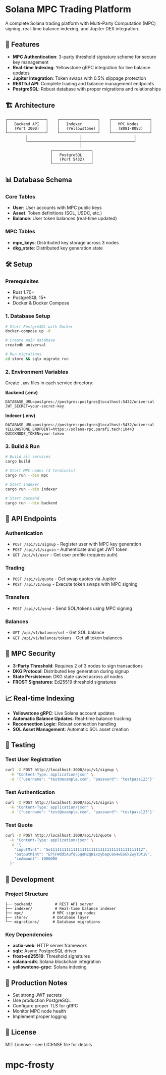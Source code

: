 # Solana MPC Trading Platform

A complete Solana trading platform with Multi-Party Computation (MPC) signing, real-time balance indexing, and Jupiter DEX integration.

## 🚀 Features

- **MPC Authentication**: 3-party threshold signature scheme for secure key management
- **Real-time Indexing**: Yellowstone gRPC integration for live balance updates
- **Jupiter Integration**: Token swaps with 0.5% slippage protection
- **RESTful API**: Complete trading and balance management endpoints
- **PostgreSQL**: Robust database with proper migrations and relationships

## 🏗️ Architecture

```
┌─────────────────┐    ┌─────────────────┐    ┌─────────────────┐
│   Backend API   │    │   Indexer       │    │   MPC Nodes     │
│   (Port 3000)   │    │   (Yellowstone) │    │   (8081-8083)   │
└─────────────────┘    └─────────────────┘    └─────────────────┘
         │                       │                       │
         └───────────────────────┼───────────────────────┘
                                 │
                    ┌─────────────────┐
                    │   PostgreSQL    │
                    │   (Port 5432)   │
                    └─────────────────┘
```

## 📊 Database Schema

### Core Tables
- **User**: User accounts with MPC public keys
- **Asset**: Token definitions (SOL, USDC, etc.)
- **Balance**: User token balances (real-time updated)

### MPC Tables
- **mpc_keys**: Distributed key storage across 3 nodes
- **dkg_state**: Distributed key generation state

## 🛠️ Setup

### Prerequisites
- Rust 1.70+
- PostgreSQL 15+
- Docker & Docker Compose

### 1. Database Setup
```bash
# Start PostgreSQL with Docker
docker-compose up -d

# Create main database
createdb universal

# Run migrations
cd store && sqlx migrate run
```

### 2. Environment Variables
Create `.env` files in each service directory:

**Backend (.env)**
```env
DATABASE_URL=postgres://postgres:postgres@localhost:5432/universal
JWT_SECRET=your-secret-key
```

**Indexer (.env)**
```env
DATABASE_URL=postgres://postgres:postgres@localhost:5432/universal
YELLOWSTONE_ENDPOINT=https://solana-rpc.parafi.tech:10443
QUICKNODE_TOKEN=your-token
```

### 3. Build & Run
```bash
# Build all services
cargo build

# Start MPC nodes (3 terminals)
cargo run --bin mpc

# Start indexer
cargo run --bin indexer

# Start backend
cargo run --bin backend
```

## 📡 API Endpoints

### Authentication
- `POST /api/v1/signup` - Register user with MPC key generation
- `POST /api/v1/signin` - Authenticate and get JWT token
- `GET /api/v1/user` - Get user profile (requires auth)

### Trading
- `POST /api/v1/quote` - Get swap quotes via Jupiter
- `POST /api/v1/swap` - Execute token swaps with MPC signing

### Transfers
- `POST /api/v1/send` - Send SOL/tokens using MPC signing

### Balances
- `GET /api/v1/balance/sol` - Get SOL balance
- `GET /api/v1/balance/tokens` - Get all token balances

## 🔐 MPC Security

- **3-Party Threshold**: Requires 2 of 3 nodes to sign transactions
- **DKG Protocol**: Distributed key generation during signup
- **State Persistence**: DKG state saved across all nodes
- **FROST Signatures**: Ed25519 threshold signatures

## 📈 Real-time Indexing

- **Yellowstone gRPC**: Live Solana account updates
- **Automatic Balance Updates**: Real-time balance tracking
- **Reconnection Logic**: Robust connection handling
- **SOL Asset Management**: Automatic SOL asset creation

## 🧪 Testing

### Test User Registration
```bash
curl -X POST http://localhost:3000/api/v1/signup \
  -H "Content-Type: application/json" \
  -d '{"username": "test@example.com", "password": "testpass123"}'
```

### Test Authentication
```bash
curl -X POST http://localhost:3000/api/v1/signin \
  -H "Content-Type: application/json" \
  -d '{"username": "test@example.com", "password": "testpass123"}'
```

### Test Quote
```bash
curl -X POST http://localhost:3000/api/v1/quote \
  -H "Content-Type: application/json" \
  -d '{
    "inputMint": "So11111111111111111111111111111111111111112",
    "outputMint": "EPjFWdd5AufqSSqeM2qN1xzybapC8G4wEGGkZwyTDt1v",
    "inAmount": 1000000
  }'
```

## 🔧 Development

### Project Structure
```
├── backend/          # REST API server
├── indexer/          # Real-time balance indexer
├── mpc/             # MPC signing nodes
├── store/           # Database layer
└── migrations/      # Database migrations
```

### Key Dependencies
- **actix-web**: HTTP server framework
- **sqlx**: Async PostgreSQL driver
- **frost-ed25519**: Threshold signatures
- **solana-sdk**: Solana blockchain integration
- **yellowstone-grpc**: Solana indexing

## 🚨 Production Notes

- Set strong JWT secrets
- Use production PostgreSQL
- Configure proper TLS for gRPC
- Monitor MPC node health
- Implement proper logging

## 📝 License

MIT License - see LICENSE file for details
# mpc-frosty
